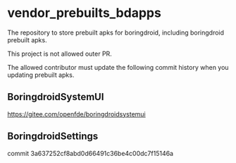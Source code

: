 # vendor_prebuilts_bdapps

The repository to store prebuilt apks for boringdroid, including boringdroid prebuilt apks.

This project is not allowed outer PR.

The allowed contributor must update the following commit history when you updating prebuilt apks.

## BoringdroidSystemUI

https://gitee.com/openfde/boringdroidsystemui

## BoringdroidSettings

commit 3a637252cf8abd0d66491c36be4c00dc7f15146a
